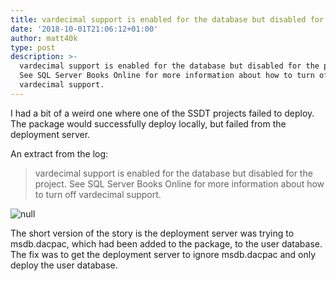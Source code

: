 ```yaml
---
title: vardecimal support is enabled for the database but disabled for the project
date: '2018-10-01T21:06:12+01:00'
author: matt40k
type: post
description: >-
  vardecimal support is enabled for the database but disabled for the project.
  See SQL Server Books Online for more information about how to turn off
  vardecimal support.
---
```

I had a bit of a weird one where one of the SSDT projects failed to deploy. The package would successfully deploy locally, but failed from the deployment server.

An extract from the log:

> vardecimal support is enabled for the database but disabled for the project. See SQL Server Books Online for more information about how to turn off vardecimal support.

![null](img/2018/09/error.png)

The short version of the story is the deployment server was trying to msdb.dacpac, which had been added to the package, to the user database. The fix was to get the deployment server to ignore msdb.dacpac and only deploy the user database. 
